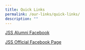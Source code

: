 ```yaml
---
title: Quick Links
permalink: /our-links/quick-links/
description: ""
---
```

[JSS Alumni Facebook](https://www.facebook.com/people/Jurong-Secondary-School-Alumni-Association/100064587646774/)

[JSS Official Facebook Page](https://www.facebook.com/JurongSecSch)
